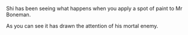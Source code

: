 Shi has been seeing what happens when you apply a spot of paint to Mr Boneman.

As you can see it has drawn the attention of his mortal enemy. 